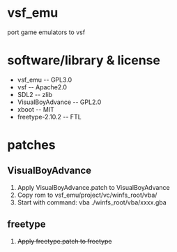 # vsf_emu
port game emulators to vsf

# software/library & license
* vsf_emu -- GPL3.0
* vsf -- Apache2.0
* SDL2 -- zlib
* VisualBoyAdvance -- GPL2.0
* xboot -- MIT
* freetype-2.10.2 -- FTL

# patches

## VisualBoyAdvance
1. Apply VisualBoyAdvance.patch to VisualBoyAdvance
2. Copy rom to vsf_emu/project/vc/winfs_root/vba/
3. Start with command: vba ./winfs_root/vba/xxxx.gba

## freetype
1. ~~Apply freetype.patch to freetype~~
